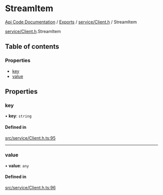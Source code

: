 # StreamItem
 
[Api Code Documentation](../README.md) / [Exports](../modules.md) / [service/Client.h](../modules/service_Client_h.md) / StreamItem

[service/Client.h](../modules/service_Client_h.md).StreamItem

## Table of contents

### Properties

- [key](service_Client_h.StreamItem.md#key)
- [value](service_Client_h.StreamItem.md#value)

## Properties

### key

• **key**: `string`

#### Defined in

[src/service/Client.h.ts:95](https://github.com/openkfw/TruBudget/blob/d07ad94/api/src/service/Client.h.ts#L95)

___

### value

• **value**: `any`

#### Defined in

[src/service/Client.h.ts:96](https://github.com/openkfw/TruBudget/blob/d07ad94/api/src/service/Client.h.ts#L96)
